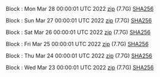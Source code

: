 Block [](https://insight.dash.org/insight/block/): Mon Mar 28 00:00:01 UTC 2022 [zip](https://dash-bootstrap.ams3.digitaloceanspaces.com/mainnet/2022-03-28/bootstrap.dat.zip) (7.7G) [SHA256](https://dash-bootstrap.ams3.digitaloceanspaces.com/mainnet/2022-03-28/sha256.txt)

Block [](https://insight.dash.org/insight/block/): Sun Mar 27 00:00:01 UTC 2022 [zip](https://dash-bootstrap.ams3.digitaloceanspaces.com/mainnet/2022-03-27/bootstrap.dat.zip) (7.7G) [SHA256](https://dash-bootstrap.ams3.digitaloceanspaces.com/mainnet/2022-03-27/sha256.txt)

Block [](https://insight.dash.org/insight/block/): Sat Mar 26 00:00:01 UTC 2022 [zip](https://dash-bootstrap.ams3.digitaloceanspaces.com/mainnet/2022-03-26/bootstrap.dat.zip) (7.7G) [SHA256](https://dash-bootstrap.ams3.digitaloceanspaces.com/mainnet/2022-03-26/sha256.txt)

Block [](https://insight.dash.org/insight/block/): Fri Mar 25 00:00:01 UTC 2022 [zip](https://dash-bootstrap.ams3.digitaloceanspaces.com/mainnet/2022-03-25/bootstrap.dat.zip) (7.7G) [SHA256](https://dash-bootstrap.ams3.digitaloceanspaces.com/mainnet/2022-03-25/sha256.txt)

Block [](https://insight.dash.org/insight/block/): Thu Mar 24 00:00:01 UTC 2022 [zip](https://dash-bootstrap.ams3.digitaloceanspaces.com/mainnet/2022-03-24/bootstrap.dat.zip) (7.7G) [SHA256](https://dash-bootstrap.ams3.digitaloceanspaces.com/mainnet/2022-03-24/sha256.txt)

Block [](https://insight.dash.org/insight/block/): Wed Mar 23 00:00:01 UTC 2022 [zip](https://dash-bootstrap.ams3.digitaloceanspaces.com/mainnet/2022-03-23/bootstrap.dat.zip) (7.7G) [SHA256](https://dash-bootstrap.ams3.digitaloceanspaces.com/mainnet/2022-03-23/sha256.txt)

